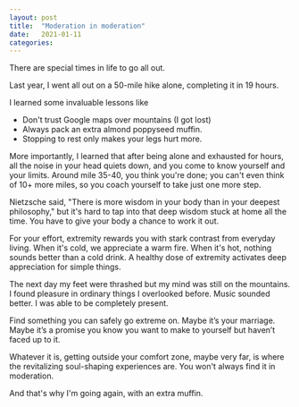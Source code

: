 ```yaml
---
layout: post
title:  "Moderation in moderation"
date:   2021-01-11
categories: 
---
```

There are special times in life to go all out. 

Last year, I went all out on a 50-mile hike alone, completing it in 19 hours. 

I learned some invaluable lessons like
 - Don't trust Google maps over mountains (I got lost)
 - Always pack an extra almond poppyseed muffin. 
 - Stopping to rest only makes your legs hurt more.

More importantly, I learned that after being alone and exhausted for hours, all the noise in your head quiets down, and you come to know yourself and your limits. Around mile 35-40, you think you're done; you can't even think of 10+ more miles, so you coach yourself to take just one more step.

Nietzsche said, "There is more wisdom in your body than in your deepest philosophy," but it's hard to tap into that deep wisdom stuck at home all the time. You have to give your body a chance to work it out.

For your effort, extremity rewards you with stark contrast from everyday living. When it's cold, we appreciate a warm fire. When it's hot, nothing sounds better than a cold drink. A healthy dose of extremity activates deep appreciation for simple things.

The next day my feet were thrashed but my mind was still on the mountains. I found pleasure in ordinary things I overlooked before. Music sounded better. I was able to be completely present. 

Find something you can safely go extreme on. Maybe it’s your marriage. Maybe it’s a promise you know you want to make to yourself but haven’t faced up to it.

Whatever it is, getting outside your comfort zone, maybe very far, is where the revitalizing soul-shaping experiences are. You won't always find it in moderation.

And that's why I'm going again, with an extra muffin.
